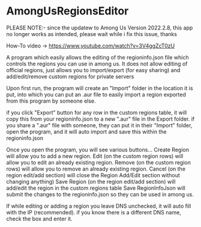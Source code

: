 # AmongUsRegionsEditor
PLEASE NOTE:- since the updatew to Among Us Version 2022.2.8, this app no longer works as intended, please wait while i fix this issue, thanks

How-To video -> https://www.youtube.com/watch?v=3V4ggZcT0zU


A program which easily allows the editing of the regioninfo.json file which controls the regions you can use in among us. It does not allow editing of official regions, just allows you to import/export (for easy sharing) and add/edit/remove custom regions for private servers

Upon first run, the program will create an "Import" folder in the location it is put, into which you can put an .aur file to easily import a region exported from this program by someone else.

if you click "Export" button for any row in the custom regions table, it will copy this from your regioninfo.json to a new ".aur" file in the Export folder.
if you share a ".aur" file with someone, they can put it in their "Import" folder, open the program, and it will auto import and save this within the regioninfo.json

Once you open the program, you will see various buttons...
Create Region will allow you to add a new region.
Edit (on the custom region rows) will allow you to edit an already existing region.
Remove (on the custom region rows) will allow you to remove an already existing region.
Cancel (on the region edit/add section) will close the Region Add/Edit section without changing anything)
Save Region (on the region edit/add section) will add/edit the region in the custom regions table
Save RegionInfoJson will submit the changes to the regioninfo.json so they can be used in among us.

If while editing or adding a region you leave DNS unchecked, it will auto fill with the IP (recommended).
if you know there is a different DNS name, check the box and enter it.
